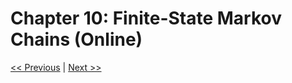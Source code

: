 # Chapter 10: Finite-State Markov Chains (Online)

[<< Previous](../Chapter_09/readme.md)
|
[Next >>](../readme.md)
